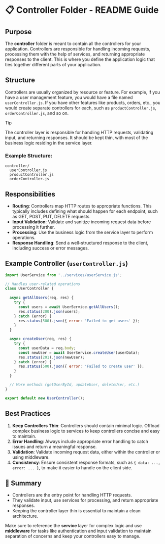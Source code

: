 # 📋 Controller Folder - README Guide

## Purpose
The **controller** folder is meant to contain all the controllers for your application. Controllers are responsible for handling incoming requests, processing them with the help of services, and returning appropriate responses to the client. This is where you define the application logic that ties together different parts of your application.

## Structure
Controllers are usually organized by resource or feature. For example, if you have a user management feature, you would have a file named `userController.js`. If you have other features like products, orders, etc., you would create separate controllers for each, such as `productController.js`, `orderController.js`, and so on.

> [!TIP]
> The controller layer is responsible for handling HTTP requests, validating input, and returning responses. It should be kept thin, with most of the business logic residing in the service layer.

### Example Structure:
```
controller/
  userController.js
  productController.js
  orderController.js
```

## Responsibilities
- **Routing**: Controllers map HTTP routes to appropriate functions. This typically includes defining what should happen for each endpoint, such as GET, POST, PUT, DELETE requests.
- **Input Validation**: Validate and sanitize incoming request data before processing it further.
- **Processing**: Use the business logic from the service layer to perform operations.
- **Response Handling**: Send a well-structured response to the client, including success or error messages.


## Example Controller (`userController.js`)
```js
import UserService from '../services/userService.js';

// Handles user-related operations
class UserController {
  
  async getAllUsers(req, res) {
    try {
      const users = await UserService.getAllUsers();
      res.status(200).json(users);
    } catch (error) {
      res.status(500).json({ error: 'Failed to get users' });
    }
  }

  async createUser(req, res) {
    try {
      const userData = req.body;
      const newUser = await UserService.createUser(userData);
      res.status(201).json(newUser);
    } catch (error) {
      res.status(500).json({ error: 'Failed to create user' });
    }
  }

  // More methods (getUserById, updateUser, deleteUser, etc.)
}

export default new UserController();
```

## Best Practices
1. **Keep Controllers Thin**: Controllers should contain minimal logic. Offload complex business logic to services to keep controllers concise and easy to maintain.
2. **Error Handling**: Always include appropriate error handling to catch issues and return a meaningful response.
3. **Validation**: Validate incoming request data, either within the controller or using middleware.
4. **Consistency**: Ensure consistent response formats, such as `{ data: ..., error: ... }`, to make it easier to handle on the client side.

## 📌 Summary
- Controllers are the entry point for handling HTTP requests.
- They validate input, use services for processing, and return appropriate responses.
- Keeping the controller layer thin is essential to maintain a clean architecture.

Make sure to reference the **service** layer for complex logic and use **middleware** for tasks like authentication and input validation to maintain separation of concerns and keep your controllers easy to manage.
